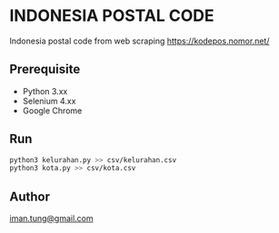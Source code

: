 # INDONESIA POSTAL CODE

Indonesia postal code from web scraping https://kodepos.nomor.net/

## Prerequisite

- Python 3.xx
- Selenium 4.xx
- Google Chrome


## Run

```bash
python3 kelurahan.py >> csv/kelurahan.csv
python3 kota.py >> csv/kota.csv
```


## Author

iman.tung@gmail.com